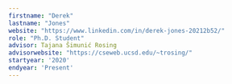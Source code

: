 ```yaml
---
firstname: "Derek"
lastname: "Jones"
website: "https://www.linkedin.com/in/derek-jones-20212b52/"
role: "Ph.D. Student"
advisor: Tajana Šimunić Rosing
advisorwebsite: "https://cseweb.ucsd.edu/~trosing/"
startyear: '2020'
endyear: 'Present'
---
```


